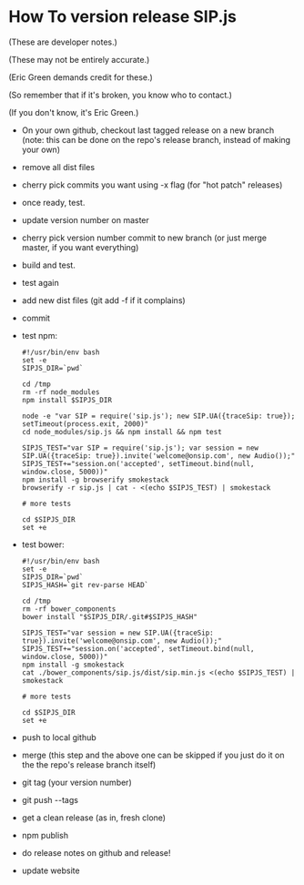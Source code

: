# How To version release SIP.js

(These are developer notes.)

(These may not be entirely accurate.)

(Eric Green demands credit for these.)

(So remember that if it's broken, you know who to contact.)

(If you don't know, it's Eric Green.)

* On your own github, checkout last tagged release on a new branch (note: this can be done on the repo's release branch, instead of making your own)
* remove all dist files
* cherry pick commits you want using -x flag (for "hot patch" releases)
* once ready, test.
* update version number on master
* cherry pick version number commit to new branch (or just merge master, if you want everything)
* build and test.
* test again
* add new dist files (git add -f if it complains)
* commit
* test npm:

    ```shell
    #!/usr/bin/env bash
    set -e
    SIPJS_DIR=`pwd`

    cd /tmp
    rm -rf node_modules
    npm install $SIPJS_DIR

    node -e "var SIP = require('sip.js'); new SIP.UA({traceSip: true}); setTimeout(process.exit, 2000)"
    cd node_modules/sip.js && npm install && npm test

    SIPJS_TEST="var SIP = require('sip.js'); var session = new SIP.UA({traceSip: true}).invite('welcome@onsip.com', new Audio());"
    SIPJS_TEST+="session.on('accepted', setTimeout.bind(null, window.close, 5000))"
    npm install -g browserify smokestack
    browserify -r sip.js | cat - <(echo $SIPJS_TEST) | smokestack

    # more tests

    cd $SIPJS_DIR
    set +e
    ```

* test bower:

    ```shell
    #!/usr/bin/env bash
    set -e
    SIPJS_DIR=`pwd`
    SIPJS_HASH=`git rev-parse HEAD`

    cd /tmp
    rm -rf bower_components
    bower install "$SIPJS_DIR/.git#$SIPJS_HASH"

    SIPJS_TEST="var session = new SIP.UA({traceSip: true}).invite('welcome@onsip.com', new Audio());"
    SIPJS_TEST+="session.on('accepted', setTimeout.bind(null, window.close, 5000))"
    npm install -g smokestack
    cat ./bower_components/sip.js/dist/sip.min.js <(echo $SIPJS_TEST) | smokestack

    # more tests

    cd $SIPJS_DIR
    set +e
    ```

* push to local github
* merge (this step and the above one can be skipped if you just do it on the the repo's release branch itself)
* git tag (your version number)
* git push --tags
* get a clean release (as in, fresh clone)
* npm publish
* do release notes on github and release!
* update website
